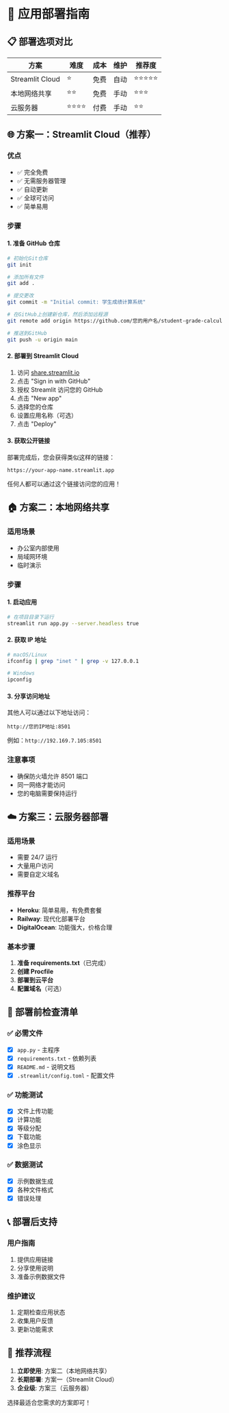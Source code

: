 # 🚀 应用部署指南

## 📋 部署选项对比

| 方案            | 难度     | 成本 | 维护 | 推荐度     |
| --------------- | -------- | ---- | ---- | ---------- |
| Streamlit Cloud | ⭐       | 免费 | 自动 | ⭐⭐⭐⭐⭐ |
| 本地网络共享    | ⭐⭐     | 免费 | 手动 | ⭐⭐⭐     |
| 云服务器        | ⭐⭐⭐⭐ | 付费 | 手动 | ⭐⭐       |

## 🌐 方案一：Streamlit Cloud（推荐）

### 优点

- ✅ 完全免费
- ✅ 无需服务器管理
- ✅ 自动更新
- ✅ 全球可访问
- ✅ 简单易用

### 步骤

#### 1. 准备 GitHub 仓库

```bash
# 初始化Git仓库
git init

# 添加所有文件
git add .

# 提交更改
git commit -m "Initial commit: 学生成绩计算系统"

# 在GitHub上创建新仓库，然后添加远程源
git remote add origin https://github.com/您的用户名/student-grade-calculator.git

# 推送到GitHub
git push -u origin main
```

#### 2. 部署到 Streamlit Cloud

1. 访问 [share.streamlit.io](https://share.streamlit.io)
2. 点击 "Sign in with GitHub"
3. 授权 Streamlit 访问您的 GitHub
4. 点击 "New app"
5. 选择您的仓库
6. 设置应用名称（可选）
7. 点击 "Deploy"

#### 3. 获取公开链接

部署完成后，您会获得类似这样的链接：

```
https://your-app-name.streamlit.app
```

任何人都可以通过这个链接访问您的应用！

## 🏠 方案二：本地网络共享

### 适用场景

- 办公室内部使用
- 局域网环境
- 临时演示

### 步骤

#### 1. 启动应用

```bash
# 在项目目录下运行
streamlit run app.py --server.headless true
```

#### 2. 获取 IP 地址

```bash
# macOS/Linux
ifconfig | grep "inet " | grep -v 127.0.0.1

# Windows
ipconfig
```

#### 3. 分享访问地址

其他人可以通过以下地址访问：

```
http://您的IP地址:8501
```

例如：`http://192.169.7.105:8501`

### 注意事项

- 确保防火墙允许 8501 端口
- 同一网络才能访问
- 您的电脑需要保持运行

## ☁️ 方案三：云服务器部署

### 适用场景

- 需要 24/7 运行
- 大量用户访问
- 需要自定义域名

### 推荐平台

- **Heroku**: 简单易用，有免费套餐
- **Railway**: 现代化部署平台
- **DigitalOcean**: 功能强大，价格合理

### 基本步骤

1. **准备 requirements.txt**（已完成）
2. **创建 Procfile**
3. **部署到云平台**
4. **配置域名**（可选）

## 🔧 部署前检查清单

### ✅ 必需文件

- [x] `app.py` - 主程序
- [x] `requirements.txt` - 依赖列表
- [x] `README.md` - 说明文档
- [x] `.streamlit/config.toml` - 配置文件

### ✅ 功能测试

- [x] 文件上传功能
- [x] 计算功能
- [x] 等级分配
- [x] 下载功能
- [x] 涂色显示

### ✅ 数据测试

- [x] 示例数据生成
- [x] 各种文件格式
- [x] 错误处理

## 📞 部署后支持

### 用户指南

1. 提供应用链接
2. 分享使用说明
3. 准备示例数据文件

### 维护建议

1. 定期检查应用状态
2. 收集用户反馈
3. 更新功能需求

## 🎯 推荐流程

1. **立即使用**: 方案二（本地网络共享）
2. **长期部署**: 方案一（Streamlit Cloud）
3. **企业级**: 方案三（云服务器）

选择最适合您需求的方案即可！

